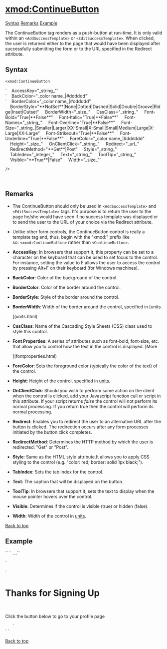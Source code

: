 # <xmod:ContinueButton>

<a name="top"></a>

[Syntax](#syntax) [Remarks](#remarks) [Example](#example)

The ContinueButton tag renders as a push-button at run-time. It is only valid within an `<AddSuccessTemplate>` or `<EditSuccessTemplate>`. When clicked, the user is returned either to the page that would have been displayed after successfully submitting the form or to the URL specified in the Redirect attribute.

<a name="syntax"></a>

## Syntax

    <xmod:ContinueButton

<div>

<div>`    AccessKey="_string_"`</div>

<div>`    BackColor="_color name_|#dddddd"`</div>

<div>`    BorderColor="_color name_|#dddddd"  
    BorderStyle="**NotSet**|None|Dotted|Dashed|Solid|Double|Groove|Ridge|Inset|Outset"  
    BorderWidth="_size_"  
    CssClass="_string_"  
    Font-Bold="True|**False**"  
    Font-Italic="True|**False**"  
    Font-Names="_string_"  
    Font-Overline="True|**False**"  
    Font-Size="_string_|Smaller|Larger|XX-Small|X-Small|Small|Medium|Large|X-Large|XX-Large"  
    Font-Strikeout="True|**False**"  
    Font-Underline="True|**False**"  
    ForeColor="_color name_|#dddddd"  
    Height="_size_"  
    OnClientClick="_string_"  
    Redirect="_url_"  
    RedirectMethod="**Get**|Post"  
    Style="_string_"  
    TabIndex="_integer_"  
    Text="_string_"  
    ToolTip="_string_"  
    Visible="**True**|False"  
    Width="_size_"`</div>

`/> `</div>

 <a name="remarks"></a>

## Remarks

*   The ContinueButton should only be used in `<AddSuccessTemplate>` and `<EditSuccessTemplate>` tags. It's purpose is to return the user to the page he/she would have seen if no success template was displayed or to send the user to the URL of your choice via the Redirect attribute.  

*   Unlike other form controls, the ContinueButton control is really a template tag and, thus, begin with the "xmod:" prefix like so: `<xmod:ContinueButton>` rather than `<ContinueButton>`.   

*   **AccessKey**: In browsers that support it, this property can be set to a character on the keyboard that can be used to set focus to the control. For instance, setting the value to F allows the user to access the control by pressing Alt+F on their keyboard (for Windows machines).  

*   **BackColor**: Color of the background of the control.  

*   **BorderColor**: Color of the border around the control.  

*   **BorderStyle**: Style of the border around the control.  

*   **BorderWidth**: Width of the border around the control, specified in [units.  

    ](units.html)
*   **CssClass**: Name of the Cascading Style Sheets (CSS) class used to style this control.  

*   **Font Properties**: A series of attributes such as font-bold, font-size, etc. that allow you to control how the text in the control is displayed. [More  

    ](fontproperties.html)
*   **ForeColor**: Sets the foreground color (typically the color of the text) of the control.  

*   **Height**: Height of the control, specified in [units](units.html).  

*   **OnClientClick**: Should you wish to perform some action on the client when the control is clicked, add your Javascript function call or script in this attribute. If your script returns _false_ the control will not perform its normal processing. If you return true then the control will perform its normal processing.  

*   **Redirect**: Enables you to redirect the user to an alternative URL after the button is clicked. The redirection occurs after any form processes initiated by the button click completes.  

*   **RedirectMethod**: Determines the HTTP method by which the user is redirected: "Get" or "Post".  

*   **Style**: Same as the HTML style attribute.It allows you to apply CSS styling to the control (e.g. "color: red; border: solid 1px black;").  

*   **TabIndex**: Sets the tab index for the control.  

*   **Text**: The caption that will be displayed on the button.  

*   **ToolTip**: In browsers that support it, sets the text to display when the mouse pointer hovers over the control.  

*   **Visible**: Determines if the control is visible (true) or hidden (false).  

*   **Width**: Width of the control in [units](units.html).

[Back to top](#top)<a name="example"></a>

## Example

<div>`<AddForm>`  
`  ...``</AddForm>  

<AddSuccessTemplate>`</div>

<div>`<ItemTemplate>  
    <h1>Thanks for Signing Up</h1>  
      <p>Click the button below to go to your profile page</p>  
 <span style="color: #ff0000;">     <xmod:ContinueButton Text="View Your Profile" Redirect="http://mysite.com/profile" RedirectMethod="Get" /></span>`</div>

<div>`</ItemTemplate>  
</AddSuccessTemplate>`</div>

[Back to top](#top)